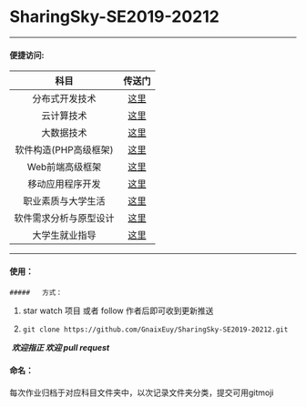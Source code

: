 # SharingSky-SE2019-20212 

---

#### **便捷访问:** 

|          科目          |              传送门              |
| :--------------------: | :------------------------------: |
|     分布式开发技术     |     [这里](./分布式开发技术)     |
|       云计算技术       |       [这里](./云计算技术)       |
|       大数据技术       |       [这里](./大数据技术)       |
| 软件构造(PHP高级框架)  |     [这里](./分布式开发技术)     |
|    Web前端高级框架     |    [这里](./Web前端高级框架)     |
|    移动应用程序开发    |    [这里](./移动应用程序开发)    |
|   职业素质与大学生活   |   [这里](./职业素质与大学生活)   |
| 软件需求分析与原型设计 | [这里](./软件需求分析与原型设计) |
|     大学生就业指导     |     [这里](./大学生就业指导)     |



---

#### **使用：**

	##### 	方式：

1. star watch 项目 或者 follow 作者后即可收到更新推送

2. ```shell
   git clone https://github.com/GnaixEuy/SharingSky-SE2019-20212.git
   ```

​	***欢迎指正 欢迎 pull request*** 

#### **命名：**

​	每次作业归档于对应科目文件夹中，以次记录文件夹分类，提交可用gitmoji

​	
